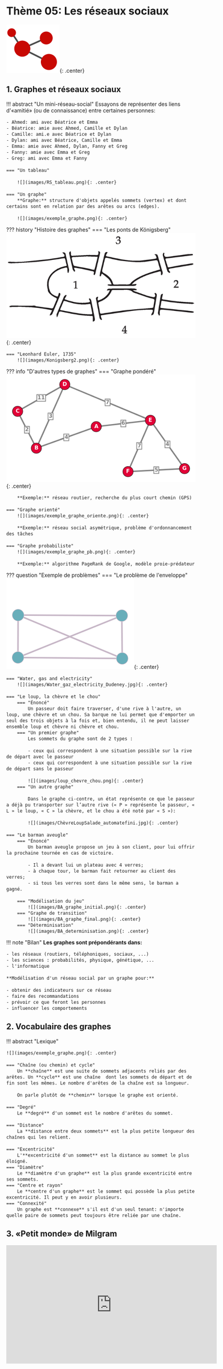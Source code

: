 # Thème 05: Les réseaux sociaux

 ![](../images/logo_RS.png){: .center} 


## 1. Graphes et réseaux sociaux

!!! abstract "Un mini-réseau-social"
    Essayons de représenter des liens d'«amitié» (ou de connaissance) entre certaines personnes:

    - Ahmed: ami avec Béatrice et Emma
	- Béatrice: amie avec Ahmed, Camille et Dylan
	- Camille: ami.e avec Béatrice et Dylan
	- Dylan: ami avec Béatrice, Camille et Emma
	- Emma: amie avec Ahmed, Dylan, Fanny et Greg
	- Fanny: amie avec Emma et Greg
	- Greg: ami avec Emma et Fanny

    === "Un tableau"

        ![](images/RS_tableau.png){: .center} 

    === "Un graphe"
        **Graphe:** structure d'objets appelés sommets (vertex) et dont certains sont en relation par des arêtes ou arcs (edges).

        ![](images/exemple_graphe.png){: .center} 


??? history "Histoire des graphes"
    === "Les ponts de Königsberg"
        ![](images/Konigsberg1.png){: .center} 

    === "Leonhard Euler, 1735"
        ![](images/Konigsberg2.png){: .center} 


??? info "D'autres types de graphes"
    === "Graphe pondéré"
        ![](images/exemple_graphe_pondere.png){: .center}

        **Exemple:** réseau routier, recherche du plus court chemin (GPS)

    === "Graphe orienté"
        ![](images/exemple_graphe_oriente.png){: .center}

        **Exemple:** réseau social asymétrique, problème d'ordonnancement des tâches

    === "Graphe probabiliste"
        ![](images/exemple_graphe_pb.png){: .center}

        **Exemple:** algorithme PageRank de Google, modèle proie-prédateur

??? question "Exemple de problèmes"
    === "Le problème de l'enveloppe"
        ![](images/enveloppe1.png){: .center} 

    === "Water, gas and electricity"
        ![](images/Water_gaz_electricity_Dudeney.jpg){: .center} 
    
    === "Le loup, la chèvre et le chou"
        === "Énoncé"
            Un passeur doit faire traverser, d'une rive à l'autre, un loup, une chèvre et un chou. Sa barque ne lui permet que d'emporter un seul des trois objets à la fois et, bien entendu, il ne peut laisser ensemble loup et chèvre ni chèvre et chou.
        === "Un premier graphe"
            Les sommets du graphe sont de 2 types :
            
            - ceux qui correspondent à une situation possible sur la rive de départ avec le passeur
            - ceux qui correspondent à une situation possible sur la rive de départ sans le passeur

            ![](images/loup_chevre_chou.png){: .center} 
        === "Un autre graphe"

            Dans le graphe ci-contre, un état représente ce que le passeur a déjà pu transporter sur l’autre rive (« P » représente le passeur, « L » le loup, « C » la chèvre, et le chou a été noté par « S »):

            ![](images/ChèvreLoupSalade_automatefini.jpg){: .center} 

    === "Le barman aveugle"
        === "Énoncé"
            Un barman aveugle propose un jeu à son client, pour lui offrir la prochaine tournée en cas de victoire.

            - Il a devant lui un plateau avec 4 verres;
            - à chaque tour, le barman fait retourner au client des verres;
            - si tous les verres sont dans le même sens, le barman a gagné.

        === "Modélisation du jeu"
            ![](images/BA_graphe_initial.png){: .center} 
        === "Graphe de transition"
            ![](images/BA_graphe_final.png){: .center} 
        === "Déterminisation"
            ![](images/BA_determinisation.png){: .center} 



!!! note "Bilan"
    **Les graphes sont prépondérants dans:**

    - les réseaux (routiers, téléphoniques, sociaux, ...)
    - les sciences : probabilités, physique, génétique, ...
    - l'informatique

    **Modélisation d'un réseau social par un graphe pour:**

    - obtenir des indicateurs sur ce réseau
    - faire des recommandations
    - prévoir ce que feront les personnes
    - influencer les comportements

## 2. Vocabulaire des graphes

!!! abstract "Lexique"

    ![](images/exemple_graphe.png){: .center} 

    === "Chaîne (ou chemin) et cycle"
        Un **chaîne** est une suite de sommets adjacents reliés par des arêtes. Un **cycle** est une chaîne  dont les sommets de départ et de fin sont les mêmes. Le nombre d'arêtes de la chaîne est sa longueur.

        On parle plutôt de **chemin** lorsque le graphe est orienté.

    === "Degré"
        Le **degré** d'un sommet est le nombre d'arêtes du sommet.

    === "Distance"
        La **distance entre deux sommets** est la plus petite longueur des chaînes qui les relient.
         
    === "Excentricité"
        L'**excentricité d'un sommet** est la distance au sommet le plus éloigné.
    === "Diamètre"
        Le **diamètre d'un graphe** est la plus grande excentricité entre ses sommets.
    === "Centre et rayon"
        Le **centre d'un graphe** est le sommet qui possède la plus petite excentricité. Il peut y en avoir plusieurs.
    === "Connexité"
        Un graphe est **connexe** s'il est d'un seul tenant: n'importe quelle paire de sommets peut toujours être reliée par une chaîne.

## 3. «Petit monde» de Milgram


<p align="center">
<iframe width="560" height="315" src="https://www.youtube.com/embed/gOiIQ0qGiCc" title="YouTube video player" frameborder="0" allow="accelerometer; autoplay; clipboard-write; encrypted-media; gyroscope; picture-in-picture" allowfullscreen></iframe>
</p>
